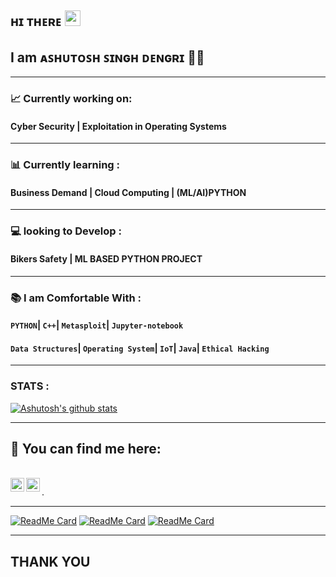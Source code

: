 ## ʜɪ ᴛʜᴇʀᴇ <img src="https://media.giphy.com/media/hvRJCLFzcasrR4ia7z/giphy.gif" width="25px">
## I am  ᴀꜱʜᴜᴛᴏꜱʜ ꜱɪɴɢʜ ᴅᴇɴɢʀɪ 👨‍💻

---

###  📈 Currently working on:
#### __Cyber Security | Exploitation in Operating Systems__


---
###  📊  Currently learning :
#### __Business Demand | Cloud Computing  | (ML/AI)PYTHON__
---
### :computer: looking to Develop :
#### __Bikers Safety |  ML BASED PYTHON PROJECT__
---
### 📚	I am Comfortable With  :

#### ```PYTHON```| ```C++```| ```Metasploit```| ```Jupyter-notebook```
#### ```Data Structures```| ```Operating System```| ```IoT```| ```Java```| ```Ethical Hacking```

---
### STATS :

[![Ashutosh's github stats](https://github-readme-stats.vercel.app/api?username=ashsinden9&show_icons=true&theme=dark)](https://sourcerer.io/ashsinden9)


---

##  📝 You can find me here:

<br>


<a href="https://www.instagram.com/ashsinden9/">
  <img align="left" alt="Sparsh's Instagram" width="22px" src="https://cdn.jsdelivr.net/npm/simple-icons@v3/icons/instagram.svg" />
</a>
<a href="https://twitter.com/ashsinden9" target=blank>
  <img align="left" alt="Sparsh Garg | Twitter" width="22px" src="https://cdn.jsdelivr.net/npm/simple-icons@v3/icons/twitter.svg" />
</a>

.
 
---
[![ReadMe Card](https://github-readme-stats.vercel.app/api/pin/?username=ashsinden9&repo=Hack-a-thon&theme=dark)](https://github.com/ashsinden9/Hack-a-thon)
[![ReadMe Card](https://github-readme-stats.vercel.app/api/pin/?username=ashsinden9&repo=smartSupermarketCart&theme=dark)](https://github.com/ashsinden9/smartSupermarketCart)
[![ReadMe Card](https://github-readme-stats.vercel.app/api/pin/?username=ashsinden9&repo=smartHelmet&theme=dark)](https://github.com/ashsinden9/smartHelmet)

---

## __THANK  YOU__  

